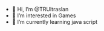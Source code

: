- 👋 Hi, I’m @TRUltraslan
- 👀 I’m interested in Games
- 🌱 I’m currently learning java script

<!---
TRUltraslan/TRUltraslan is a ✨ special ✨ repository because its `README.md` (this file) appears on your GitHub profile.
You can click the Preview link to take a look at your changes.
--->
